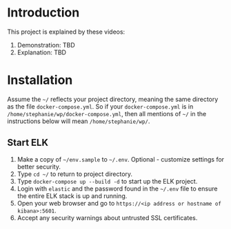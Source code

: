 # Introduction

This project is explained by these videos:

1. Demonstration: TBD
2. Explanation: TBD

# Installation

Assume the `~/` reflects your project directory, meaning the same directory as the file `docker-compose.yml`.  So if your `docker-compose.yml` is in `/home/stephanie/wp/docker-compose.yml`, then all mentions of `~/` in the instructions below will mean `/home/stephanie/wp/`.

## Start ELK
1. Make a copy of `~/env.sample` to `~/.env`.  Optional - customize settings for better security.
2. Type `cd ~/` to return to project directory.
3. Type `docker-compose up --build -d` to start up the ELK project.
4. Login with `elastic` and the password found in the `~/.env` file to ensure the entire ELK stack is up and running.
5. Open your web browser and go to `https://<ip address or hostname of kibana>:5601`.
6. Accept any security warnings about untrusted SSL certificates.
